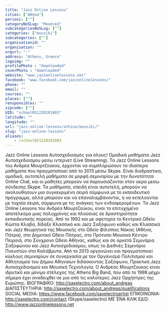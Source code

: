 ```yaml
---
title: "Jazz Online Lessons"
cities: ["Αθήνα"]
perioxi: [""]
categoryNoSLug: "Μουσική"
subcategoriesNoSLug: [""]
categories: ["mousiki"]
subcategories: [""]
organisationid: ""
organisation: ""
orgurl: "-"
address: "Athens, Greece"
logoimg: ""
profilePhoto : "downloaded"
coverPhoto : "downloaded"
website: "www.jazzonlinelessons.net"
facebook: "www.facebook.com/jazzonlinelessons/"
phone: ""
email: ""
courses: ""
places: [""]
rensponsibles: ""
zipcode: [""]
UID: "school051220181803"
latitude: ""
longitude: ""
url: "jazz-online-lessons/athina/mousiki/"
slug: "jazz-online-lessons"
aliases:
    - /school051220181803
---
```





Jazz Online Lessons Αυτοσχεδιασμός για όλους! Ομαδικά μαθήματα Jazz Αυτοσχεδιασμου μεσω ιντερνετ (Live Streaming). Τα Jazz Online Lessons του Ανδρέα Μουρτζούκου, έρχονται να συμπληρώσουν τα ιδιαίτερα μαθήματα που πραγματοποιεί από το 2013 μέσω Skype. Είναι διαδραστικα, ομαδικά, αυτοτελή μαθήματα σε μορφή σεμιναρίου με την δυνατότητα Online Chat, και οι μαθητές μπορούν να παρουσιάζονται στον αερα μεσω σύνδεσης Skype. Τα μαθήματα, επειδή είναι αυτοτελή, μπορούν να ακολουθησουν μια συγκεκριμένη σειρά σύμφωνα με το εκπαιδευτικό πρόγραμμα, αλλά μπορούν και να επαναλαμβάνονται, η να εκτελούνται με τυχαία σειρά, σύμφωνα με τις ανάγκες των ενδιαφερομένων. Τα Jazz Online Lessons του Ανδρέα Μουρτζούκου, είναι το επιτυχημένο αποτέλεσμα μιας πολυχρόνης και πλούσιας σε δραστηριότητα εκπαιδευτικής πορείας. Από το 1992 και με αφετηρία το Κεντρικό Ωδείο Κώστα Κλαβα, δίδαξε Κλασσικό και Jazz Σαξόφωνο καθώς και Κλασσικά και Jazz θεωρητικά της Μουσικής στο Ωδείο Φίλιππος Νάκας (Αθήνα, Πάτρα), στο Δημοτικό Ωδείο Πάτρας, στο Πρότυπο Μουσικό Κέντρο Πειραιά, στο Σύνχρονο Ωδείο Αθήνας, καθώς και σε αρκετά Σεμινάρια Σαξοφώνου και Jazz Αυτοσχεδιασμου, οπως το Διεθνές Σεμινάριο Πνευστών στα Καλάβρυτα. Από το 2013 οργανώνει και πραγματοποιεί κύκλους σεμιναρίων σε συνεργασία με τον Οργανισμό Πολιτισμού και Αθλητισμού του Δήμου Αθηναίων διδάσκοντας Σαξόφωνο, Πρακτική Jazz Αυτοσχεδιασμού και Μουσική Τεχνολογία. Ο Ανδρέας Μουρτζουκος είναι ιδρυτικό και μόνιμο στέλεχος της Athens Big Band, που από το 1998 μέχρι σήμερα έχει αναδειχθεί σε μια από τις καλύτερες Jazz Ορχήστρες της Ευρώπης. ΒΙΟΓΡΑΦΙΚΟ: http://saxelectro.com/about_andreas ΔΙΑΠΙΣΤΕΥΤHΡΙΑ: http://saxelectro.com/about_andreas/qualifications SOCIAL MEDIA: https://www.facebook.com/saxelectroartist ΕΠΙΚΟΙΝΩΝΙΑ: http://saxelectro.com/contact (Skype/saxelectro) ΜΕ ΈΝΑ ΚΛΙΚ ΕΔΏ: http://www.jazzonlinelessons.net